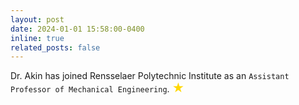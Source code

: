 ```yaml
---
layout: post
date: 2024-01-01 15:58:00-0400
inline: true
related_posts: false
---
```

 <style>
        .star {
            font-size: 19px; /* Adjust the size as needed */
            color: gold; /* You can change the color */
        }
    </style>
<body>
   

Dr. Akin has joined Rensselaer Polytechnic Institute as an `Assistant Professor of Mechanical Engineering`. <span class="star">&#9733;</span>
 

 